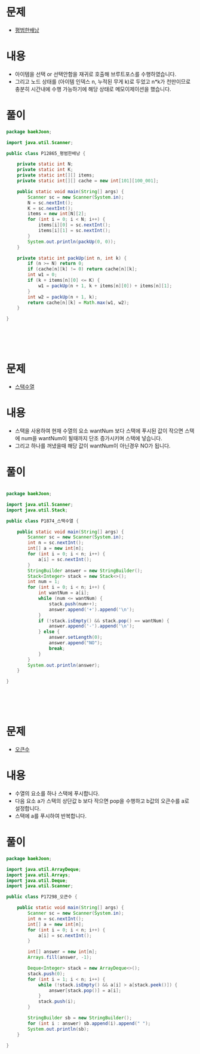 # 문제
* [평범한배낭](https://www.acmicpc.net/problem/12865)

# 내용
* 아이템을 선택 or 선택안함을 재귀로 호출해 브루트포스를 수행하였습니다.
* 그리고 노드 상태를 (아이템 인덱스 n, 누적된 무게 k)로 두었고 n*k가 천만이므로 충분히 시간내에 수행 가능하기에 해당 상태로 메모이제이션을 했습니다.

# 풀이
```java
package baekJoon;

import java.util.Scanner;

public class P12865_평범한배낭 {

    private static int N;
    private static int K;
    private static int[][] items;
    private static int[][] cache = new int[101][100_001];

    public static void main(String[] args) {
        Scanner sc = new Scanner(System.in);
        N = sc.nextInt();
        K = sc.nextInt();
        items = new int[N][2];
        for (int i = 0; i < N; i++) {
            items[i][0] = sc.nextInt();
            items[i][1] = sc.nextInt();
        }
        System.out.println(packUp(0, 0));
    }

    private static int packUp(int n, int k) {
        if (n >= N) return 0;
        if (cache[n][k] != 0) return cache[n][k];
        int w1 = 0;
        if (k + items[n][0] <= K) {
            w1 = packUp(n + 1, k + items[n][0]) + items[n][1];
        }
        int w2 = packUp(n + 1, k);
        return cache[n][k] = Math.max(w1, w2);
    }

}
```

<br>
<br>
<br>

# 문제
* [스택수열](https://www.acmicpc.net/problem/1874)

# 내용
* 스택을 사용하여 현재 수열의 요소 wantNum 보다 스택에 푸시된 값이 작으면 스택에 num을 wantNum이 될때까지 단조 증가시키며 스택에 넣습니다.
* 그리고 하나를 꺼냈을때 해당 값이 wantNum이 아닌경우 NO가 됩니다.

# 풀이
```java

package baekJoon;

import java.util.Scanner;
import java.util.Stack;

public class P1874_스택수열 {

    public static void main(String[] args) {
        Scanner sc = new Scanner(System.in);
        int n = sc.nextInt();
        int[] a = new int[n];
        for (int i = 0; i < n; i++) {
            a[i] = sc.nextInt();
        }
        StringBuilder answer = new StringBuilder();
        Stack<Integer> stack = new Stack<>();
        int num = 1;
        for (int i = 0; i < n; i++) {
            int wantNum = a[i];
            while (num <= wantNum) {
                stack.push(num++);
                answer.append('+').append('\n');
            }
            if (!stack.isEmpty() && stack.pop() == wantNum) {
                answer.append('-').append('\n');
            } else {
                answer.setLength(0);
                answer.append("NO");
                break;
            }
        }
        System.out.println(answer);
    }

}

```

<br>
<br>
<br>

# 문제
* [오큰수](https://www.acmicpc.net/problem/17298)

# 내용
* 수열의 요소를 하나 스택에 푸시합니다.
* 다음 요소 a가 스택의 상단값 b 보다 작으면 pop을 수행하고 b값의 오큰수를 a로 설정합니다.
* 스택에 a를 푸시하여 반복합니다.

# 풀이
```java
package baekJoon;

import java.util.ArrayDeque;
import java.util.Arrays;
import java.util.Deque;
import java.util.Scanner;

public class P17298_오큰수 {

    public static void main(String[] args) {
        Scanner sc = new Scanner(System.in);
        int n = sc.nextInt();
        int[] a = new int[n];
        for (int i = 0; i < n; i++) {
            a[i] = sc.nextInt();
        }

        int[] answer = new int[n];
        Arrays.fill(answer, -1);

        Deque<Integer> stack = new ArrayDeque<>();
        stack.push(0);
        for (int i = 1; i < n; i++) {
            while (!stack.isEmpty() && a[i] > a[stack.peek()]) {
                answer[stack.pop()] = a[i];
            }
            stack.push(i);
        }

        StringBuilder sb = new StringBuilder();
        for (int i : answer) sb.append(i).append(" ");
        System.out.println(sb);
    }

}
```

